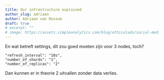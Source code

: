 ```yaml
---
title: Our infrastructure explained
author_slug: adriaan
author: Adriaan van Rossum
draft: true
# excerpt: ""
# image: https://assets.simpleanalytics.com/blog/ethicalads/social-media.png
---
```


En wat betreft settings, dit zou goed moeten zijn voor 3 nodes, toch?

```
"refresh_interval": "10s",
"number_of_shards": "1",
"number_of_replicas": "2"
```

Dan kunnen er in theorie 2 uitvallen zonder data verlies.

